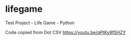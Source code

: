 # lifegame
Test Project - Life Game - Python

Code copied from Dot CSV
https://youtu.be/qPtKv9fSHZY
